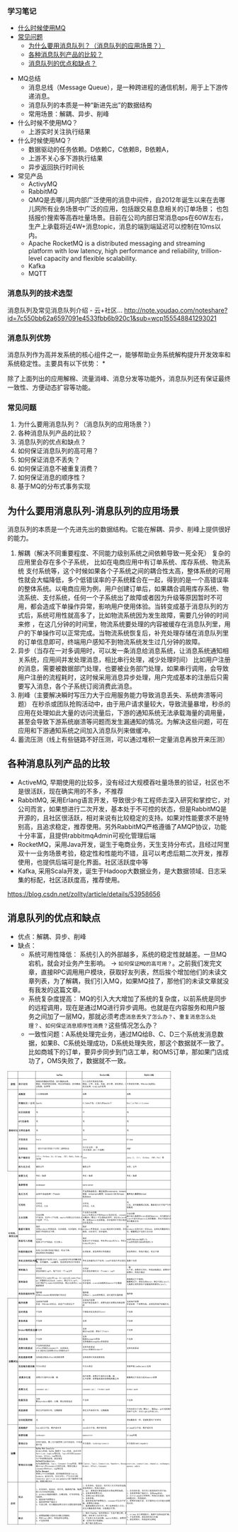 ### 学习笔记
- [什么时候使用MQ]()
- [常见问题]()
  - [为什么要用消息队列？（消息队列的应用场景？）](#为什么要用消息队列-消息队列的应用场景)
  - [各种消息队列产品的比较？](#各种消息队列产品的比较)
  - [消息队列的优点和缺点？](#消息队列的优点和缺点)

* MQ总结
  * 消息总线（Message Queue），是一种跨进程的通信机制，用于上下游传递消息。
  * 消息队列的本质是一种“新进先出”的数据结构
  * 常用场景：解耦、异步、削峰
* 什么时候不使用MQ？
  * 上游实时关注执行结果
* 什么时候使用MQ？
  * 数据驱动的任务依赖。D依赖C，C依赖B，B依赖A，
  * 上游不关心多下游执行结果
  * 异步返回执行时间长
* 常见产品
  * ActivyMQ
  * RabbitMQ
  * QMQ是去哪儿网内部广泛使用的消息中间件，自2012年诞生以来在去哪儿网所有业务场景中广泛的应用，包括跟交易息息相关的订单场景； 也包括报价搜索等高吞吐量场景。目前在公司内部日常消息qps在60W左右，生产上承载将近4W+消息topic，消息的端到端延迟可以控制在10ms以内。
  * Apache RocketMQ is a distributed messaging and streaming platform with low latency, high performance and reliability, trillion-level capacity and flexible scalability.
  * Kafka
  * MQTT

### 消息队列的技术选型
消息队列及常见消息队列介绍 - 云+社区...
http://note.youdao.com/noteshare?id=7c550bb62a6597091e4533fbb6b920c1&sub=wcp155548841293021

### 消息队列优势
消息队列作为高并发系统的核心组件之一，能够帮助业务系统解构提升开发效率和系统稳定性。主要具有以下优势：
* 



除了上面列出的应用解棉、流量消峰、消息分发等功能外，消息队列还有保证最终一致性、方便动态扩容等功能。


### 常见问题
1. 为什么要用消息队列？（消息队列的应用场景？）
2. 各种消息队列产品的比较？
3. 消息队列的优点和缺点？
4. 如何保证消息队列的高可用？
5. 如何保证消息不丢失？
6. 如何保证消息不被重复消费？
7. 如何保证消息的顺序性？
8. 基于MQ的分布式事务实现

为什么要用消息队列-消息队列的应用场景
----------------------------------

消息队列的本质是一个先进先出的数据结构。它能在解耦、异步、削峰上提供很好的能力。
1. 解耦（解决不同重要程度、不同能力级别系统之间依赖导致一死全死）
复杂的应用里会存在多个子系统， 比如在电商应用中有订单系统、库存系统、物流系统 支付系统等，这个时候如果各个子系统之间的耦合性太高，整体系统的可用性就会大幅降低，多个低错误率的子系统糅合在一起，得到的是一个高错误率的整体系统。以电商应用为例，用户创建订单后，如果耦合调用库存系统、物流系统、支付系统，任何一个子系统出了故障或者因为升级等原因暂时不可用，都会造成下单操作异常，影响用户使用体验。当转变成基于消息队列的方式后，系统可用性就高多了，比如物流系统因为发生故障，需要几分钟的时间来修 ，在这几分钟的时间里，物流系统要处理的内容被缓存在消息队列里，用户的下单操作可以正常完成。当物流系统恢复后，补充处理存储在消息队列里的订单信息即可，终端用户感知不到物流系统发生过几分钟的故障。 
2. 异步（当存在一对多调用时，可以发一条消息给消息系统，让消息系统通知相关系统，应用间并发处理消息，相比串行处理，减少处理时间）
比如用户注册的消息，需要被数据部门处理，也要被业务部门处理，如果串行调用，会导致用户注册的流程耗时，这时候采用消息异步处理，用户完成基本的注册后只需要写入消息，各个子系统订阅消费此消息。
3. 削峰（主要解决瞬时写压力大于应用服务能力导致消息丢失、系统奔溃等问题）
在秒杀或团队抢购活动中，由于用户请求量较大，导致流量暴增，秒杀的应用在处理如此大量的访问流量后，下游的通知系统无法承载海量的调用量，甚至会导致下游系统崩溃等问题而发生漏通知的情况。为解决这些问题，可在应用和下游通知系统之间加入消息队列来做缓冲。 
4. 蓄流压测（线上有些链路不好压测，可以通过堆积一定量消息再放开来压测）

各种消息队列产品的比较
---------------------
* ActiveMQ, 早期使用的比较多，没有经过大规模吞吐量场景的验证，社区也不是很活跃，现在确实用的不多，不推荐
* RabbitMQ, 采用Erlang语言开发，导致很少有工程师去深入研究和掌控它，对公司而言，如果想进行二次开发，基本处于不可控的状态，但是RabbitMQ是开源的，且社区很活跃，相对来说有比较稳定的支持。如果对性能要求不是特别高，且追求稳定，推荐使用。另外RabbitMQ严格遵循了AMQP协议，功能十分丰富，且提供rabbitmqAdmin可视化管理后端
* RocketMQ，采用Java开发，诞生于电商业务，天生支持分布式，且经过阿里双十一业务场景考验，稳定性和性能均不错，且可以考虑后期二次开发，推荐使用，也提供后端可是化界面。社区活跃度中等
* Kafka, 采用Scala开发，诞生于Hadoop大数据业务，是大数据领域、日志采集的标配，社区活跃度高，推荐使用。

https://blog.csdn.net/zollty/article/details/53958656


消息队列的优点和缺点
-------------------
* 优点：解耦、异步、削峰
* 缺点：
  * 系统可用性降低： 系统引入的外部越多，系统的稳定性就越差。一旦MQ宕机，就会对业务产生影响。 -> `如何保证MQ的高可用？`。之前我们发完文章，直接RPC调用用户模块，获取好友列表，然后挨个增加他们的未读文章列表，为了解耦，我们引入MQ，如果MQ挂了，那他们的未读文章就没有我发的这篇文章。
  * 系统复杂度提高： MQ的引入大大增加了系统的复杂度，以前系统是同步的远程调用，现在是通过MQ进行异步调用。也就是在内容服务和用户服务之间加了一层MQ，那就必须考虑`消息丢失了怎么办？`、`重复消息怎么处理？`、`如何保证消息顺序性消费？`这些情况怎么办？
  * 一致性问题：A系统处理完业务，通过MQ给B、C、D三个系统发消息数据，如果B、C系统处理成功，D系统处理失败，那这个数据就不一致了。比如商城下的订单，要异步同步到门店工单，和OMS订单，那如果门店成功了，OMS失败了，数据就不一致。


![MQ详细对比](img/mq-compare.png)